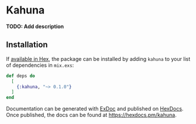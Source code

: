 # Kahuna

**TODO: Add description**

## Installation

If [available in Hex](https://hex.pm/docs/publish), the package can be installed
by adding `kahuna` to your list of dependencies in `mix.exs`:

```elixir
def deps do
  [
    {:kahuna, "~> 0.1.0"}
  ]
end
```

Documentation can be generated with [ExDoc](https://github.com/elixir-lang/ex_doc)
and published on [HexDocs](https://hexdocs.pm). Once published, the docs can
be found at <https://hexdocs.pm/kahuna>.

